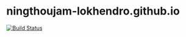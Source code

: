 # ningthoujam-lokhendro.github.io
[![Build Status](https://travis-ci.org/ningthoujam-lokhendro/ningthoujam-lokhendro.github.io.svg?branch=master)](https://travis-ci.org/ningthoujam-lokhendro/ningthoujam-lokhendro.github.io)
